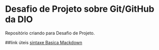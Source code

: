 # Desafio de Projeto sobre Git/GitHub da DIO
Repositório criando para Desafio de Projeto.

##link úteis
[sintaxe Basica Mackdown](https://github.com/eliazar509/elizar.git)
